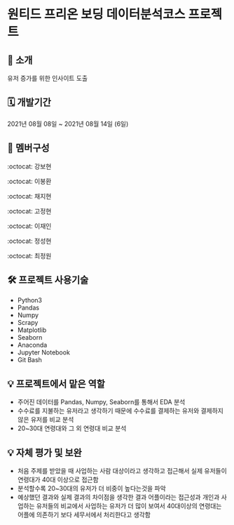 # 원티드 프리온 보딩 데이터분석코스 프로젝트

📌 소개
--
유저 증가를 위한 인사이트 도출


🗓 개발기간
--
2021년 08월 08일 ~ 2021년 08월 14일 (6일)


🧙 멤버구성
--
:octocat: 강보현

:octocat: 이봉환

:octocat: 채지현

:octocat: 고정현

:octocat: 이재인

:octocat: 정성현

:octocat: 최정원



🛠 프로젝트 사용기술
--
* Python3
* Pandas
* Numpy
* Scrapy
* Matplotlib
* Seaborn
* Anaconda
* Jupyter Notebook
* Git Bash



💡 프로젝트에서 맡은 역할
--
* 주어진 데이터를 Pandas, Numpy, Seaborn를 통해서 EDA 분석
* 수수료를 지불하는 유저라고 생각하기 때문에 수수료를 결제하는 유저와 결제하지 않은 유저를 비교 분석
* 20~30대 연령대와 그 외 연령대 비교 분석

💡 자체 평가 및 보완 
--
* 처음 주제를 받았을 때 사업하는 사람 대상이라고 생각하고 접근해서 실제 유저들이 연령대가 40대 이상으로 접근함
* 분석할수록 20~30대의 유저가 더 비중이 높다는것을 파악
* 예상했던 결과와 실제 결과의 차이점을 생각한 결과 어플이라는 접근성과 개인과 사업하는 유저들의 비교에서 사업하는 유저가 더 많이 보여서 40대이상의 연령대는 어플에 의존하기 보다 세무서에서 처리한다고 생각함
